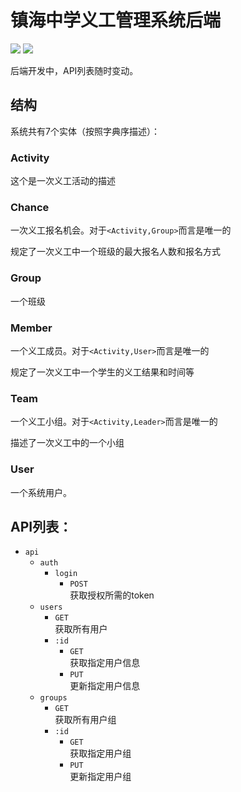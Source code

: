 # 镇海中学义工管理系统后端
![](https://img.shields.io/github/license/ZhangZisu/zvms.svg?style=flat-square)
![](https://img.shields.io/github/tag/ZhangZisu/zvms.svg?style=flat-square)

后端开发中，API列表随时变动。

## 结构

系统共有7个实体（按照字典序描述）：
### Activity
这个是一次义工活动的描述

### Chance
一次义工报名机会。对于`<Activity,Group>`而言是唯一的

规定了一次义工中一个班级的最大报名人数和报名方式

### Group
一个班级

### Member
一个义工成员。对于`<Activity,User>`而言是唯一的

规定了一次义工中一个学生的义工结果和时间等

### Team
一个义工小组。对于`<Activity,Leader>`而言是唯一的

描述了一次义工中的一个小组


### User
一个系统用户。

## API列表：
- `api`
  - `auth`
    - `login`
      - `POST`\
        获取授权所需的token
  - `users`
    - `GET`\
      获取所有用户
    - `:id`
      - `GET`\
        获取指定用户信息
      - `PUT`\
        更新指定用户信息
  - `groups`
    - `GET`\
      获取所有用户组
    - `:id`
      - `GET`\
        获取指定用户组
      - `PUT`\
        更新指定用户组
